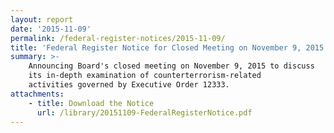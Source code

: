 ```yaml
---
layout: report
date: '2015-11-09'
permalink: /federal-register-notices/2015-11-09/
title: 'Federal Register Notice for Closed Meeting on November 9, 2015'
summary: >-
    Announcing Board's closed meeting on November 9, 2015 to discuss
    its in-depth examination of counterterrorism-related
    activities governed by Executive Order 12333.
attachments:
    - title: Download the Notice
      url: /library/20151109-FederalRegisterNotice.pdf
---
```

